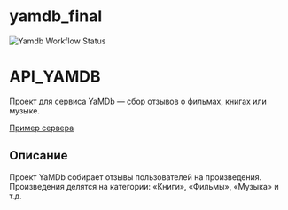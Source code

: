 # yamdb_final

![Yamdb Workflow Status](https://github.com/mbigfly/yamdb_final/actions/workflows/yamdb_workflow.yml/badge.svg?branch=master&event=push)
# API_YAMDB
Проект для сервиса YaMDb — сбор отзывов о фильмах, книгах или музыке.

[Пример сервера](http://umika.ddns.net/admin/login/?next=/admin/)

## Описание

Проект YaMDb собирает отзывы пользователей на произведения.
Произведения делятся на категории: «Книги», «Фильмы», «Музыка» и т.д.